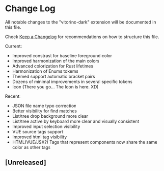 # Change Log

All notable changes to the "vitorino-dark" extension will be documented in this file.

Check [Keep a Changelog](http://keepachangelog.com/) for recommendations on how to structure this file.


Current:
- Improved constrast for baseline foreground color 
- Improved harmonization of the main colors
- Advanced colorization for Rust lifetimes
- Harmonization of Enums tokems
- Themed support automatic bracket pairs
- Dozens of minimal improvements in several specific tokens
- Icon (There you go... The Icon is here. XD)

Recent:
- JSON file name typo correction
- Better visibility for find matches
- List/tree drop background more clear
- List/tree active by keyboard more clear and visually consistent
- Improved input selection visibility
- VUE source tags support
- Improved html tag visibility
- HTML(VUE/JSX?) Tags that represent components now share the same color as other tags

## [Unreleased]


